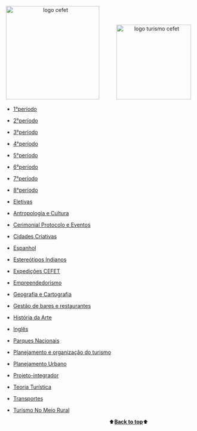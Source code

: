 <a name="back-to-top"></a>
<p align="center">
  <img height="250px" src="https://pbs.twimg.com/profile_images/834747012969005056/Ne1hISAM_400x400.jpg" alt="logo cefet">&emsp;&emsp;&emsp;
  <img height="200px" src="https://pbs.twimg.com/profile_images/684904010323750913/6PpT2k37_400x400.jpg" alt="logo turismo cefet">
</p>




  - [1°período](https://github.com/AnaMCMV/Turismo/tree/main/Turismo/1%20Per%C3%ADodo/Teoria-tur%C3%ADstica)
  - [2°período]()
  - [3°período]()
  - [4°período]()
  - [5°período]()
  
  - [6°período](https://github.com/AnaMCMV/Turismo/tree/main/Turismo/6%20PER%C3%8DODO)
  
  - [7°período]()
  - [8°período]()
  - [Eletivas]()

- [Antropologia e Cultura](Turismo/Antropologia-e-cultura/)
- [Cerimonial Protocolo e Eventos](Turismo/Cerimonial-protocolo-e-eventos/)
- [Cidades Criativas](Turismo/Cidades-Criativas/)
- [Espanhol](Turismo/Espanhol/)
- [Estereótipos Indianos](https://github.com/AnaMCMV/Turismo/tree/main/Turismo/Estere%C3%B3tipos-Indianos)
- [Expedições CEFET](Turismo/Expedições-CEFET/)
- [Empreendedorismo](https://github.com/AnaMCMV/Turismo/tree/main/Turismo/Epreendedorismo)
- [Geografia e Cartografia](Turismo/Gegrafia-e-cartografia/)
- [Gestão de bares e restaurantes](https://github.com/AnaMCMV/Turismo/tree/main/Turismo/Gestão-de-bares-e-restaurantes)
- [História da Arte](Turismo/História-da-arte/)
- [Inglês](Turismo/Inglês/)
- [Parques Nacionais](Turismo/Parques-nacionais/)
- [Planejamento e organização do turismo](Turismo/Planejamento-e-organização-do-turismo)
- [Planejamento Urbano](Turismo/Planejamento-urbano/)
- [Projeto-integrador](https://github.com/AnaMCMV/Turismo/tree/main/Turismo/Projeto-integrador)
- [Teoria Turística](Turismo/Teoria-turística/)
- [Transportes](Turismo/Transportes/)
- [Turismo No Meio Rural](Turismo/Turismo-no-meio-rural/)




&emsp;&emsp;&emsp;&emsp;&emsp;&emsp;&emsp;&emsp;&emsp;&emsp;&emsp;&emsp;&emsp;&emsp;&emsp;&emsp;&emsp;&emsp;&emsp;&emsp;⬆️[**Back to top**](#back-to-top)⬆️
